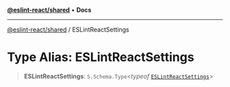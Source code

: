 [**@eslint-react/shared**](../README.md) • **Docs**

***

[@eslint-react/shared](../README.md) / ESLintReactSettings

# Type Alias: ESLintReactSettings

> **ESLintReactSettings**: `S.Schema.Type`\<*typeof* [`ESLintReactSettings`](../variables/ESLintReactSettings.md)\>
